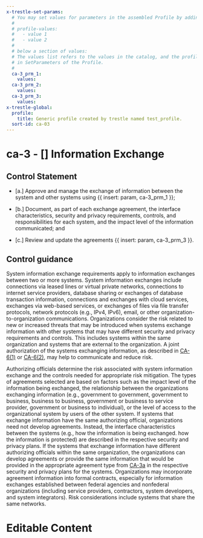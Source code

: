 ```yaml
---
x-trestle-set-params:
  # You may set values for parameters in the assembled Profile by adding
  #
  # profile-values:
  #   - value 1
  #   - value 2
  #
  # below a section of values:
  # The values list refers to the values in the catalog, and the profile-values represent values
  # in SetParameters of the Profile.
  #
  ca-3_prm_1:
    values:
  ca-3_prm_2:
    values:
  ca-3_prm_3:
    values:
x-trestle-global:
  profile:
    title: Generic profile created by trestle named test_profile.
  sort-id: ca-03
---
```


# ca-3 - \[\] Information Exchange

## Control Statement

- \[a.\] Approve and manage the exchange of information between the system and other systems using {{ insert: param, ca-3_prm_1 }};

- \[b.\] Document, as part of each exchange agreement, the interface characteristics, security and privacy requirements, controls, and responsibilities for each system, and the impact level of the information communicated; and

- \[c.\] Review and update the agreements {{ insert: param, ca-3_prm_3 }}.

## Control guidance

System information exchange requirements apply to information exchanges between two or more systems. System information exchanges include connections via leased lines or virtual private networks, connections to internet service providers, database sharing or exchanges of database transaction information, connections and exchanges with cloud services, exchanges via web-based services, or exchanges of files via file transfer protocols, network protocols (e.g., IPv4, IPv6), email, or other organization-to-organization communications. Organizations consider the risk related to new or increased threats that may be introduced when systems exchange information with other systems that may have different security and privacy requirements and controls. This includes systems within the same organization and systems that are external to the organization. A joint authorization of the systems exchanging information, as described in [CA-6(1)](#ca-6.1) or [CA-6(2)](#ca-6.2), may help to communicate and reduce risk.

Authorizing officials determine the risk associated with system information exchange and the controls needed for appropriate risk mitigation. The types of agreements selected are based on factors such as the impact level of the information being exchanged, the relationship between the organizations exchanging information (e.g., government to government, government to business, business to business, government or business to service provider, government or business to individual), or the level of access to the organizational system by users of the other system. If systems that exchange information have the same authorizing official, organizations need not develop agreements. Instead, the interface characteristics between the systems (e.g., how the information is being exchanged. how the information is protected) are described in the respective security and privacy plans. If the systems that exchange information have different authorizing officials within the same organization, the organizations can develop agreements or provide the same information that would be provided in the appropriate agreement type from [CA-3a](#ca-3_smt.a) in the respective security and privacy plans for the systems. Organizations may incorporate agreement information into formal contracts, especially for information exchanges established between federal agencies and nonfederal organizations (including service providers, contractors, system developers, and system integrators). Risk considerations include systems that share the same networks.

# Editable Content

<!-- Make additions and edits below -->
<!-- The above represents the contents of the control as received by the profile, prior to additions. -->
<!-- If the profile makes additions to the control, they will appear below. -->
<!-- The above markdown may not be edited but you may edit the content below, and/or introduce new additions to be made by the profile. -->
<!-- If there is a yaml header at the top, parameter values may be edited. Use --set-parameters to incorporate the changes during assembly. -->
<!-- The content here will then replace what is in the profile for this control, after running profile-assemble. -->
<!-- The current profile has no added parts for this control, but you may add new ones here. -->
<!-- Each addition must have a heading either of the form ## Control my_addition_name -->
<!-- or ## Part a. (where the a. refers to one of the control statement labels.) -->
<!-- "## Control" parts are new parts added after the statement part. -->
<!-- "## Part" parts are new parts added into the top-level statement part with that label. -->
<!-- Subparts may be added with nested hash levels of the form ### My Subpart Name -->
<!-- underneath the parent ## Control or ## Part being added -->
<!-- See https://ibm.github.io/compliance-trestle/tutorials/ssp_profile_catalog_authoring/ssp_profile_catalog_authoring for guidance. -->
